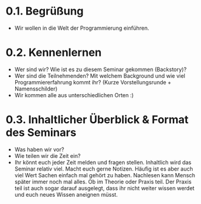 # 0.1. Begrüßung
- Wir wollen in die Welt der Programmierung einführen.
# 0.2. Kennenlernen
- Wer sind wir? Wie ist es zu diesem Seminar gekommen (Backstory)? 
- Wer sind die Teilnehmenden? Mit welchem Background und wie viel Programmiererfahrung kommt ihr? 
  (Kurze Vorstellungsrunde + Namensschilder)
- Wir kommen alle aus unterschiedlichen Orten :)
# 0.3. Inhaltlicher Überblick & Format des Seminars
- Was haben wir vor?
- Wie teilen wir die Zeit ein?
- Ihr könnt euch jeder Zeit melden und fragen stellen. Inhaltlich wird das Seminar relativ viel. Macht euch gerne Notizen. Häufig ist es aber auch viel Wert Sachen einfach mal gehört zu haben. Nachlesen kann Mensch später immer noch mal alles. Ob im Theorie oder Praxis teil. Der Praxis teil ist auch sogar darauf ausgelegt, dass ihr nicht weiter wissen werdet und euch neues Wissen aneignen müsst.